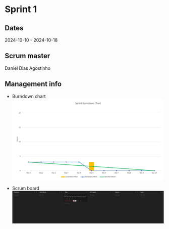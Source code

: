# Sprint 1
## Dates
2024-10-10 - 2024-10-18

## Scrum master
Daniel Dias Agostinho

## Management info
- Burndown chart
 ![Burndown Chart](Sprint-Chart.png)

- Scrum board
![Scrum Board](Sprint-Board.png)
